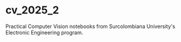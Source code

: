 # cv_2025_2
Practical Computer Vision notebooks from Surcolombiana University's Electronic Engineering program.
